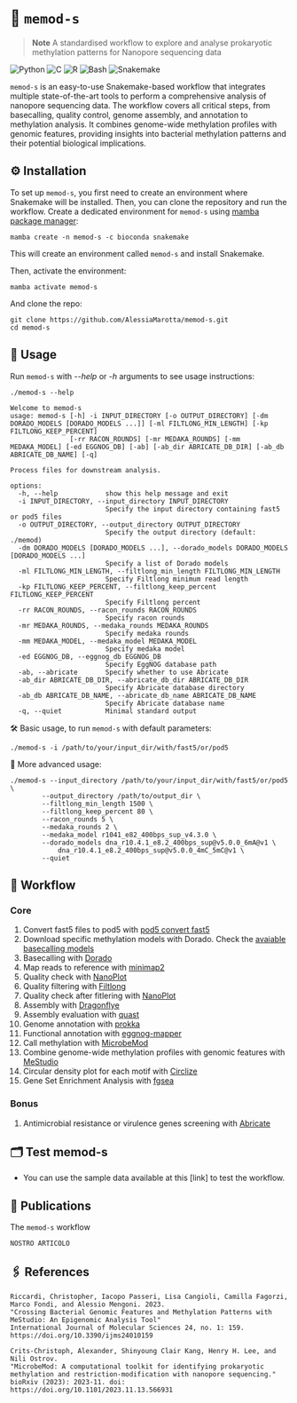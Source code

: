 # 🧬 `memod-s`

> **Note**
> A standardised workflow to explore and analyse prokaryotic methylation patterns for Nanopore sequencing data

![Python](https://img.shields.io/badge/python-3670A0?style=for-the-badge&logo=python&logoColor=ffdd54) ![C](https://img.shields.io/badge/c-%2300599C.svg?style=for-the-badge&logo=c&logoColor=white) ![R](https://img.shields.io/badge/r-%23276DC3.svg?style=for-the-badge&logo=r&logoColor=white) ![Bash](https://img.shields.io/badge/bash-%234EAA25.svg?style=for-the-badge&logo=gnu-bash&logoColor=white) ![Snakemake](https://img.shields.io/badge/Snakemake-svg?style=for-the-badge&logo=c&logoColor=white) 



`memod-s` is an easy-to-use Snakemake-based workflow that integrates multiple state-of-the-art tools to perform a comprehensive analysis of nanopore sequencing data.
The workflow covers all critical steps, from basecalling, quality control, genome assembly, and annotation to methylation analysis.
It combines genome-wide methylation profiles with genomic features, providing insights into bacterial methylation patterns and their potential biological implications.

## ⚙️ Installation

To set up `memod-s`, you first need to create an environment where Snakemake will be installed. Then, you can clone the repository and run the workflow. 
Create a dedicated environment for `memod-s` using [mamba package manager](https://github.com/mamba-org/mamba):

```
mamba create -n memod-s -c bioconda snakemake
```

This will create an environment called `memod-s` and install Snakemake.

Then, activate the environment:
```
mamba activate memod-s
```
And clone the repo:

```
git clone https://github.com/AlessiaMarotta/memod-s.git
cd memod-s
```
## 🔧 Usage

Run `memod-s` with *--help* or *-h* arguments to see usage instructions:

```
./memod-s --help
```
```
Welcome to memod-s
usage: memod-s [-h] -i INPUT_DIRECTORY [-o OUTPUT_DIRECTORY] [-dm DORADO_MODELS [DORADO_MODELS ...]] [-ml FILTLONG_MIN_LENGTH] [-kp FILTLONG_KEEP_PERCENT]
               [-rr RACON_ROUNDS] [-mr MEDAKA_ROUNDS] [-mm MEDAKA_MODEL] [-ed EGGNOG_DB] [-ab] [-ab_dir ABRICATE_DB_DIR] [-ab_db ABRICATE_DB_NAME] [-q]

Process files for downstream analysis.

options:
  -h, --help            show this help message and exit
  -i INPUT_DIRECTORY, --input_directory INPUT_DIRECTORY
                        Specify the input directory containing fast5 or pod5 files
  -o OUTPUT_DIRECTORY, --output_directory OUTPUT_DIRECTORY
                        Specify the output directory (default: ./memod)
  -dm DORADO_MODELS [DORADO_MODELS ...], --dorado_models DORADO_MODELS [DORADO_MODELS ...]
                        Specify a list of Dorado models
  -ml FILTLONG_MIN_LENGTH, --filtlong_min_length FILTLONG_MIN_LENGTH
                        Specify Filtlong minimum read length
  -kp FILTLONG_KEEP_PERCENT, --filtlong_keep_percent FILTLONG_KEEP_PERCENT
                        Specify Filtlong percent
  -rr RACON_ROUNDS, --racon_rounds RACON_ROUNDS
                        Specify racon rounds
  -mr MEDAKA_ROUNDS, --medaka_rounds MEDAKA_ROUNDS
                        Specify medaka rounds
  -mm MEDAKA_MODEL, --medaka_model MEDAKA_MODEL
                        Specify medaka model
  -ed EGGNOG_DB, --eggnog_db EGGNOG_DB
                        Specify EggNOG database path
  -ab, --abricate       Specify whether to use Abricate
  -ab_dir ABRICATE_DB_DIR, --abricate_db_dir ABRICATE_DB_DIR
                        Specify Abricate database directory
  -ab_db ABRICATE_DB_NAME, --abricate_db_name ABRICATE_DB_NAME
                        Specify Abricate database name
  -q, --quiet           Minimal standard output

```
🛠 Basic usage, to run `memod-s` with default parameters:

```
./memod-s -i /path/to/your/input_dir/with/fast5/or/pod5
```
🔬 More advanced usage:

```
./memod-s --input_directory /path/to/your/input_dir/with/fast5/or/pod5 \
        --output_directory /path/to/output_dir \
        --filtlong_min_length 1500 \
        --filtlong_keep_percent 80 \
        --racon_rounds 5 \
        --medaka_rounds 2 \
        --medaka_model r1041_e82_400bps_sup_v4.3.0 \
        --dorado_models dna_r10.4.1_e8.2_400bps_sup@v5.0.0_6mA@v1 \
            dna_r10.4.1_e8.2_400bps_sup@v5.0.0_4mC_5mC@v1 \
        --quiet
```

## 🐍 Workflow

### Core

1. Convert fast5 files to pod5 with [pod5 convert fast5](https://pod5-file-format.readthedocs.io/en/latest/docs/tools.html#pod5-convert-fast5)
2. Download specific methylation models with Dorado. Check the [avaiable basecalling models](https://github.com/nanoporetech/dorado?tab=readme-ov-file#available-basecalling-models)
3. Basecalling with [Dorado](https://github.com/nanoporetech/dorado)
4. Map reads to reference with [minimap2](https://github.com/lh3/minimap2)
5. Quality check with [NanoPlot](https://github.com/wdecoster/NanoPlot)
6. Quality filtering with [Filtlong](https://github.com/rrwick/Filtlong)
7. Quality check after fitlering with [NanoPlot](https://github.com/wdecoster/NanoPlot)
8. Assembly with [Dragonflye](https://github.com/rpetit3/dragonflye)
9. Assembly evaluation with [quast](https://github.com/ablab/quast)
10. Genome annotation with [prokka](https://github.com/tseemann/prokka)
11. Functional annotation with [eggnog-mapper](https://github.com/eggnogdb/eggnog-mapper)
12. Call methylation with [MicrobeMod](https://github.com/cultivarium/MicrobeMod)
13. Combine genome-wide methylation profiles with genomic features with [MeStudio](https://github.com/combogenomics/MeStudio) 
14. Circular density plot for each motif with [Circlize](https://github.com/jokergoo/circlize)
15. Gene Set Enrichment Analysis with [fgsea](https://github.com/alserglab/fgsea)

### Bonus

1.  Antimicrobial resistance or virulence genes screening with [Abricate](https://github.com/tseemann/abricate)

## 🗂️ Test memod-s

* You can use the sample data available at this [link] to test the workflow.


## 📄 Publications

The `memod-s` workflow 

```
NOSTRO ARTICOLO
```
## 🖇️ References
```
Riccardi, Christopher, Iacopo Passeri, Lisa Cangioli, Camilla Fagorzi, Marco Fondi, and Alessio Mengoni. 2023.
"Crossing Bacterial Genomic Features and Methylation Patterns with MeStudio: An Epigenomic Analysis Tool"
International Journal of Molecular Sciences 24, no. 1: 159.
https://doi.org/10.3390/ijms24010159

Crits-Christoph, Alexander, Shinyoung Clair Kang, Henry H. Lee, and Nili Ostrov.
"MicrobeMod: A computational toolkit for identifying prokaryotic methylation and restriction-modification with nanopore sequencing."
bioRxiv (2023): 2023-11. doi: https://doi.org/10.1101/2023.11.13.566931
```
